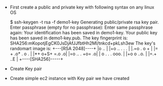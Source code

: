 - First create a public and private key with following syntax on any linux OS

	$ ssh-keygen -t rsa -f demo1-key
	Generating public/private rsa key pair.
	Enter passphrase (empty for no passphrase):
	Enter same passphrase again:
	Your identification has been saved in demo1-key.
	Your public key has been saved in demo1-key.pub.
	The key fingerprint is:
	SHA256:mKopotjEgCK0JsDjAfJJfbtHh2Ml/tnkcd+pkLsh3ew
	The key's randomart image is:
	+---[RSA 2048]----+
	|o ..             |
	|+o .. . . .      |
	|.=o  . o +       |
	|= +   .o* . o .  |
	|*+    o+S+ =.o .o|
	|=o   .. . +o=  .o|
	|  o .  . . ooo.  |
	|+o o      ..o.   |
	|=.+        ..E   |
	+----[SHA256]-----+
	 
- Create Key pair
- Create simple ec2 instance with Key pair we have created
